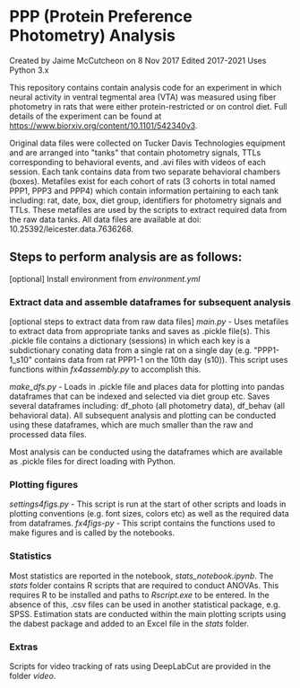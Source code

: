# PPP (Protein Preference Photometry) Analysis
Created by Jaime McCutcheon on 8 Nov 2017
Edited 2017-2021
Uses Python 3.x

This repository contains contain analysis code for an experiment in which neural activity in ventral tegmental area (VTA) was measured using fiber photometry in rats that were either protein-restricted or on control diet. Full details of the experiment can be found at https://www.biorxiv.org/content/10.1101/542340v3.

Original data files were collected on Tucker Davis Technologies equipment and are arranged into "tanks" that contain photometry signals, TTLs corresponding to behavioral events, and .avi files with videos of each session. Each tank contains data from two separate behavioral chambers (boxes). Metafiles exist for each cohort of rats (3 cohorts in total named PPP1, PPP3 and PPP4) which contain information pertaining to each tank including: rat, date, box, diet group, identifiers for photometry signals and TTLs. These metafiles are used by the scripts to extract required data from the raw data tanks. All data files are available at doi: 10.25392/leicester.data.7636268.

## Steps to perform analysis are as follows:
[optional] Install environment from _environment.yml_

### Extract data and assemble dataframes for subsequent analysis
[optional steps to extract data from raw data files]
_main.py_ - Uses metafiles to extract data from appropriate tanks and saves as .pickle file(s). This .pickle file contains a dictionary (sessions) in which each key is a subdictionary conating data from a single rat on a single day (e.g. "PPP1-1_s10" contains data from rat PPP1-1 on the 10th day (s10)). This script uses functions within _fx4assembly.py_ to accomplish this.

_make_dfs.py_ - Loads in .pickle file and places data for plotting into pandas dataframes that can be indexed and selected via diet group etc. Saves several dataframes including: df_photo (all photometry data), df_behav (all behavioral data). All subsequent analysis and plotting can be conducted using these dataframes, which are much smaller than the raw and processed data files.

Most analysis can be conducted using the dataframes which are available as .pickle files for direct loading with Python.

### Plotting figures
_settings4figs.py_ - This script is run at the start of other scripts and loads in plotting conventions (e.g. font sizes, colors etc) as well as the required data from dataframes.
_fx4figs-py_ - This script contains the functions used to make figures and is called by the notebooks.


### Statistics
Most statistics are reported in the notebook, _stats_notebook.ipynb_. The _stats_ folder contains R scripts that are required to conduct ANOVAs. This requires R to be installed and paths to _Rscript.exe_ to be entered. In the absence of this, .csv files can be used in another statistical package, e.g. SPSS. Estimation stats are conducted within the main plotting scripts using the dabest package and added to an Excel file in the _stats_ folder.  

### Extras
Scripts for video tracking of rats using DeepLabCut are provided in the folder _video_.


